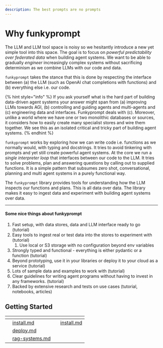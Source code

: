 ```yaml
---
description: The best prompts are no prompts
---
```


# Why funkyprompt

The LLM and LLM tool space is noisy so we hesitantly introduce a new yet simple tool into this space. The goal is to focus on _powerful predictability over federated data_ when building agent systems. We want to be able to gradually _engineer_ increasingly complex systems without sacrificing determinism as we combine LLMs with our code and data.

`funkyprompt` takes the stance that this is done by respecting the interface between (a) the LLM (such as OpenAI chat completions with functions) and (b) everything else i.e. our code.&#x20;

{% hint style="info" %}
If you ask yourself what is the hard part of building data-driven agent systems your answer might span from (a) improving LLMs towards AGI, (b) controlling and guiding  agents and multi-agents and (c) engineering data and interfaces. Funkyprompt deals with (c). Moreover, unlike a world where we have one or two monolithic databases or sources, it considers how to easily create many specialist stores and wire them together. We see this as an isolated critical and tricky part of building agent systems.&#x20;
{% endhint %}

`funkyprompt` works by exploring how we can write code i.e. functions  as we normally would, with typing and docstrings. It tries to avoid tinkering with prompts  and yet still create powerful agent systems.  At the core we run a _single interpreter loop_ that interfaces between our code to the LLM. It tries to solve problems, plan and answering questions by calling out to supplied functions. It is a simple pattern that subsumes zero shot, conversational, planning and multi agent systems in a purely functional way.&#x20;

The `funkyprompt` library provides tools for understanding how the LLM inspects our functions and plans. This is all data over data. The library makes it easy to ingest data and experiment with building agent systems over data. &#x20;

***

#### Some nice things about funkyprompt

1. Fast setup, with data stores, data and LLM interface ready to go (tutorial)
2. Easy tools to ingest real or test data into the stores to experiment with (tutorial)
   1. Use local or S3 storage with no configuration beyond env variables
3. Strongly typed and functional - everything is either pydantic or a function (tutorial)
4. Beyond prototyping, use it in your libraries or deploy it to your cloud as a service (tutorial)
5. Lots of sample data and examples to work with (tutorial)
6. Clear guidelines for writing agent programs without having to invest in any frameworks. (tutorial)
7. Backed by extensive research and tests on use cases (tutorial, notebooks, articles)

## Getting Started

<table data-view="cards"><thead><tr><th></th><th></th><th></th><th data-hidden data-card-target data-type="content-ref"></th></tr></thead><tbody><tr><td></td><td><a data-mention href="why-funkyprompt/install.md">install.md</a></td><td></td><td><a href="why-funkyprompt/install.md">install.md</a></td></tr><tr><td></td><td><a data-mention href="why-funkyprompt/deploy.md">deploy.md</a></td><td></td><td></td></tr><tr><td></td><td><a data-mention href="why-funkyprompt/rag-systems.md">rag-systems.md</a></td><td></td><td></td></tr></tbody></table>

